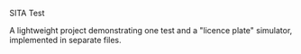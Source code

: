 SITA Test

A lightweight project demonstrating one test and a "licence plate" simulator, implemented in separate files.